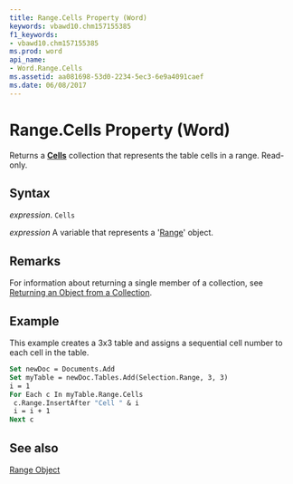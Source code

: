 ```yaml
---
title: Range.Cells Property (Word)
keywords: vbawd10.chm157155385
f1_keywords:
- vbawd10.chm157155385
ms.prod: word
api_name:
- Word.Range.Cells
ms.assetid: aa081698-53d0-2234-5ec3-6e9a4091caef
ms.date: 06/08/2017
---
```



# Range.Cells Property (Word)

Returns a  **[Cells](Word.cells.md)** collection that represents the table cells in a range. Read-only.


## Syntax

 _expression_. `Cells`

 _expression_ A variable that represents a '[Range](Word.Range.md)' object.


## Remarks

For information about returning a single member of a collection, see [Returning an Object from a Collection](../word/Concepts/Miscellaneous/returning-an-object-from-a-collection-word.md).


## Example

This example creates a 3x3 table and assigns a sequential cell number to each cell in the table.


```vb
Set newDoc = Documents.Add 
Set myTable = newDoc.Tables.Add(Selection.Range, 3, 3) 
i = 1 
For Each c In myTable.Range.Cells 
 c.Range.InsertAfter "Cell " & i 
 i = i + 1 
Next c
```


## See also


[Range Object](Word.Range.md)

